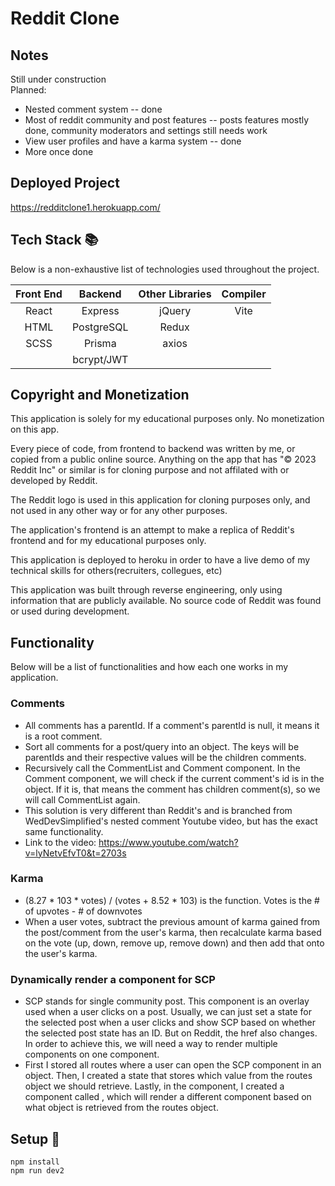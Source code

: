 # Reddit Clone

## Notes

Still under construction</br>
Planned:</br>

- Nested comment system -- done</br>
- Most of reddit community and post features -- posts features mostly done, community moderators and settings still needs work</br>
- View user profiles and have a karma system -- done</br>
- More once done</br>

## Deployed Project

https://redditclone1.herokuapp.com/ </br>

## Tech Stack :books:

Below is a non-exhaustive list of technologies used throughout the project.

| Front End |  Backend   | Other Libraries | Compiler |
| :-------: | :--------: | :-------------: | :------: |
|   React   |  Express   |     jQuery      |   Vite   |
|   HTML    | PostgreSQL |      Redux      |          |
|   SCSS    |   Prisma   |      axios      |          |
|           | bcrypt/JWT |                 |          |

## Copyright and Monetization

This application is solely for my educational purposes only. No monetization on this app.

Every piece of code, from frontend to backend was written by me, or copied from a public online source. Anything on the app that has "© 2023 Reddit Inc" or similar is for cloning purpose and not affilated with or developed by Reddit.

The Reddit logo is used in this application for cloning purposes only, and not used in any other way or for any other purposes.

The application's frontend is an attempt to make a replica of Reddit's frontend and for my educational purposes only.

This application is deployed to heroku in order to have a live demo of my technical skills for others(recruiters, collegues, etc)

This application was built through reverse engineering, only using information that are publicly available. No source code of Reddit was found or used during development.

## Functionality

Below will be a list of functionalities and how each one works in my application.

### Comments

- All comments has a parentId. If a comment's parentId is null, it means it is a root comment.
- Sort all comments for a post/query into an object. The keys will be parentIds and their respective values will be the children comments.
- Recursively call the CommentList and Comment component. In the Comment component, we will check if the current comment's id is in the object. If it is, that means the comment has children comment(s), so we will call CommentList again.
- This solution is very different than Reddit's and is branched from WedDevSimplified's nested comment Youtube video, but has the exact same functionality.
- Link to the video: https://www.youtube.com/watch?v=lyNetvEfvT0&t=2703s

### Karma

- (8.27 \* 103 \* votes) / (votes + 8.52 \* 103) is the function. Votes is the # of upvotes - # of downvotes
- When a user votes, subtract the previous amount of karma gained from the post/comment from the user's karma, then recalculate karma based on the vote (up, down, remove up, remove down) and then add that onto the user's karma.

### Dynamically render a component for SCP

- SCP stands for single community post. This component is an overlay used when a user clicks on a post. Usually, we can just set a state for the selected post when a user clicks and show SCP based on whether the selected post state has an ID. But on Reddit, the href also changes. In order to achieve this, we will need a way to render multiple components on one component.
- First I stored all routes where a user can open the SCP component in an object. Then, I created a state that stores which value from the routes object we should retrieve. Lastly, in the <Routes> component, I created a component called <Component>, which will render a different component based on what object is retrieved from the routes object.

## Setup :rocket:

```
npm install
npm run dev2
```
